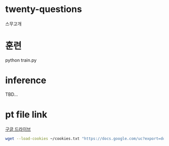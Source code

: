 # twenty-questions
스무고개

# 훈련
python train.py 

# inference
TBD...

# pt file link
[구글 드라이브](https://drive.google.com/drive/folders/1zXe4xHqX7kxOZIVjb73NW0rCZ3G7uUAX?usp=sharing)

```sh
wget --load-cookies ~/cookies.txt "https://docs.google.com/uc?export=download&confirm=$(wget --quiet --save-cookies ~/cookies.txt --keep-session-cookies --no-check-certificate 'https://docs.google.com/uc?export=download&id=16f1Qc7t5uvJaDzjXsa53a9xo2kcgcLbp' -O- | sed -rn 's/.*confirm=([0-9A-Za-z_]+).*/\1\n/p')&id=16f1Qc7t5uvJaDzjXsa53a9xo2kcgcLbp" -O model.zip && rm -rf ~/cookies.txt
```